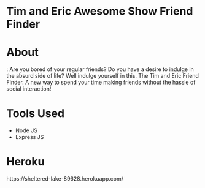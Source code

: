 

<h1>Tim and Eric Awesome Show Friend Finder</h1>

<h1>About</h1>: Are you bored of your regular friends? Do you have a desire to indulge in the absurd side of life? Well indulge yourself in this. The Tim and Eric Friend Finder. A new way to spend your time making friends without the hassle of social interaction!

<h1>Tools Used</h1>
<ul>
  <li>Node JS</li>
  <li>Express JS</li>
</ul>

<h1>Heroku</h1>
https://sheltered-lake-89628.herokuapp.com/
